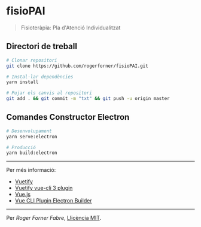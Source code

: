 # fisioPAI

> Fisioteràpia: Pla d'Atenció Individualitzat

## Directori de treball

```bash
# Clonar repositori
git clone https://github.com/rogerforner/fisioPAI.git

# Instal·lar dependències
yarn install

# Pujar els canvis al repositori
git add . && git commit -m "txt" && git push -u origin master
```

## Comandes Constructor Electron

```bash
# Desenvolupament
yarn serve:electron

# Producció
yarn build:electron
```

---

Per més informació:
- [Vuetify](https://vuetifyjs.com/es-MX/)
- [Vuetify vue-cli 3 plugin](https://github.com/vuetifyjs/vue-cli-plugin-vuetify)
- [Vue.js](https://vuejs.org/)
- [Vue CLI Plugin Electron Builder](https://nklayman.github.io/vue-cli-plugin-electron-builder/)

---

Per _Roger Forner Fabre_, [Llicència MIT](LICENCE.md).